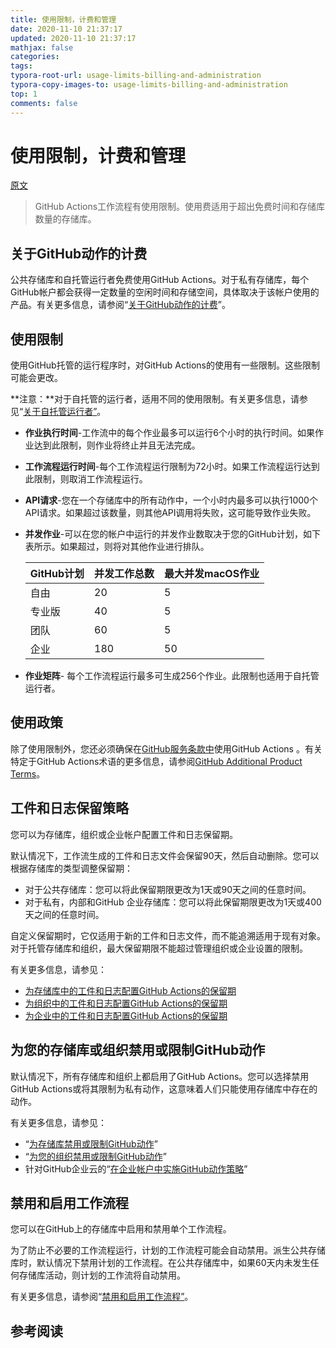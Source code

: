 ```yaml
---
title: 使用限制，计费和管理
date: 2020-11-10 21:37:17
updated: 2020-11-10 21:37:17
mathjax: false
categories: 
tags:
typora-root-url: usage-limits-billing-and-administration
typora-copy-images-to: usage-limits-billing-and-administration
top: 1
comments: false
---
```



# 使用限制，计费和管理

[原文](https://docs.github.com/en/free-pro-team@latest/actions/reference/usage-limits-billing-and-administration)

> GitHub Actions工作流程有使用限制。使用费适用于超出免费时间和存储库数量的存储库。 



## 关于GitHub动作的计费

公共存储库和自托管运行者免费使用GitHub Actions。对于私有存储库，每个GitHub帐户都会获得一定数量的空闲时间和存储空间，具体取决于该帐户使用的产品。有关更多信息，请参阅“[关于GitHub动作的计费](https://docs.github.com/en/free-pro-team@latest/github/setting-up-and-managing-billing-and-payments-on-github/about-billing-for-github-actions)”。

## 使用限制

使用GitHub托管的运行程序时，对GitHub Actions的使用有一些限制。这些限制可能会更改。

**注意：**对于自托管的运行者，适用不同的使用限制。有关更多信息，请参见“[关于自托管运行者”](https://docs.github.com/en/free-pro-team@latest/actions/hosting-your-own-runners/about-self-hosted-runners/#usage-limits)。

* **作业执行时间**-工作流中的每个作业最多可以运行6个小时的执行时间。如果作业达到此限制，则作业将终止并且无法完成。

* **工作流程运行时间**-每个工作流程运行限制为72小时。如果工作流程运行达到此限制，则取消工作流程运行。

* **API请求**-您在一个存储库中的所有动作中，一个小时内最多可以执行1000个API请求。如果超过该数量，则其他API调用将失败，这可能导致作业失败。

* **并发作业**-可以在您的帐户中运行的并发作业数取决于您的GitHub计划，如下表所示。如果超过，则将对其他作业进行排队。

  | GitHub计划 | 并发工作总数 | 最大并发macOS作业 |
  | ---------- | ------------ | ----------------- |
  | 自由       | 20           | 5                 |
  | 专业版     | 40           | 5                 |
  | 团队       | 60           | 5                 |
  | 企业       | 180          | 50                |

* **作业矩阵**- 每个工作流程运行最多可生成256个作业。此限制也适用于自托管运行者。

## 使用政策

除了使用限制外，您还必须确保在[GitHub服务条款中](https://docs.github.com/en/free-pro-team@latest/articles/github-terms-of-service)使用GitHub Actions 。有关特定于GitHub Actions术语的更多信息，请参阅[GitHub Additional Product Terms](https://docs.github.com/en/free-pro-team@latest/github/site-policy/github-additional-product-terms#a-actions-usage)。

## 工件和日志保留策略

您可以为存储库，组织或企业帐户配置工件和日志保留期。

默认情况下，工作流生成的工件和日志文件会保留90天，然后自动删除。您可以根据存储库的类型调整保留期：

* 对于公共存储库：您可以将此保留期限更改为1天或90天之间的任意时间。
* 对于私有，内部和GitHub 企业存储库：您可以将此保留期限更改为1天或400天之间的任意时间。

自定义保留期时，它仅适用于新的工件和日志文件，而不能追溯适用于现有对象。对于托管存储库和组织，最大保留期限不能超过管理组织或企业设置的限制。

有关更多信息，请参见：

* [为存储库中的工件和日志配置GitHub Actions的保留期](https://docs.github.com/en/free-pro-team@latest/github/administering-a-repository/configuring-the-retention-period-for-github-actions-artifacts-and-logs-in-your-repository)
* [为组织中的工件和日志配置GitHub Actions的保留期](https://docs.github.com/en/free-pro-team@latest/github/setting-up-and-managing-organizations-and-teams/configuring-the-retention-period-for-github-actions-artifacts-and-logs-in-your-organization)
* [为企业中的工件和日志配置GitHub Actions的保留期](https://docs.github.com/en/free-pro-team@latest/github/setting-up-and-managing-your-enterprise/configuring-the-retention-period-for-github-actions-artifacts-and-logs-in-your-enterprise-account)

## 为您的存储库或组织禁用或限制GitHub动作

默认情况下，所有存储库和组织上都启用了GitHub Actions。您可以选择禁用GitHub Actions或将其限制为私有动作，这意味着人们只能使用存储库中存在的动作。

有关更多信息，请参见：

* “[为存储库禁用或限制GitHub动作](https://docs.github.com/en/free-pro-team@latest/github/administering-a-repository/disabling-or-limiting-github-actions-for-a-repository)”
* “[为您的组织禁用或限制GitHub动作](https://docs.github.com/en/free-pro-team@latest/github/setting-up-and-managing-organizations-and-teams/disabling-or-limiting-github-actions-for-your-organization)”
* 针对GitHub企业云的“[在企业帐户中实施GitHub动作策略](https://docs.github.com/en/free-pro-team@latest/github/setting-up-and-managing-your-enterprise/enforcing-github-actions-policies-in-your-enterprise-account)”

## 禁用和启用工作流程

您可以在GitHub上的存储库中启用和禁用单个工作流程。

为了防止不必要的工作流程运行，计划的工作流程可能会自动禁用。派生公共存储库时，默认情况下禁用计划的工作流程。在公共存储库中，如果60天内未发生任何存储库活动，则计划的工作流将自动禁用。

有关更多信息，请参阅“[禁用和启用工作流程”](https://docs.github.com/en/free-pro-team@latest/actions/managing-workflow-runs/disabling-and-enabling-a-workflow)。



## 参考阅读


